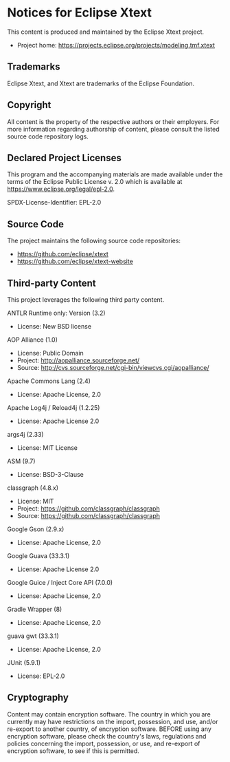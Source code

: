 # Notices for Eclipse Xtext

This content is produced and maintained by the Eclipse Xtext project.

* Project home: https://projects.eclipse.org/projects/modeling.tmf.xtext

## Trademarks

Eclipse Xtext, and Xtext are trademarks of the Eclipse Foundation.

## Copyright

All content is the property of the respective authors or their employers. For
more information regarding authorship of content, please consult the listed
source code repository logs.

## Declared Project Licenses

This program and the accompanying materials are made available under the terms
of the Eclipse Public License v. 2.0 which is available at
https://www.eclipse.org/legal/epl-2.0.

SPDX-License-Identifier: EPL-2.0

## Source Code

The project maintains the following source code repositories:

* https://github.com/eclipse/xtext
* https://github.com/eclipse/xtext-website

## Third-party Content

This project leverages the following third party content.

ANTLR Runtime only: Version (3.2)

* License: New BSD license

AOP Alliance (1.0)

* License: Public Domain
* Project: http://aopalliance.sourceforge.net/
* Source: http://cvs.sourceforge.net/cgi-bin/viewcvs.cgi/aopalliance/

Apache Commons Lang (2.4)

* License: Apache License, 2.0


Apache Log4j / Reload4j (1.2.25)

* License: Apache License 2.0

args4j (2.33)

* License: MIT License

ASM (9.7)

* License: BSD-3-Clause

classgraph (4.8.x)

* License: MIT
* Project: https://github.com/classgraph/classgraph
* Source: https://github.com/classgraph/classgraph

Google Gson (2.9.x)

* License: Apache License, 2.0

Google Guava (33.3.1)

* License: Apache License 2.0

Google Guice / Inject Core API (7.0.0)

* License: Apache License, 2.0

Gradle Wrapper (8)

* License: Apache License, 2.0

guava gwt (33.3.1)

* License: Apache License, 2.0

JUnit (5.9.1)

* License: EPL-2.0

## Cryptography

Content may contain encryption software. The country in which you are currently
may have restrictions on the import, possession, and use, and/or re-export to
another country, of encryption software. BEFORE using any encryption software,
please check the country's laws, regulations and policies concerning the import,
possession, or use, and re-export of encryption software, to see if this is
permitted.
